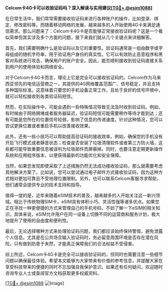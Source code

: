 **Celcom卡4G卡可以收验证码吗？深入解读与实用建议[[TG💪+ @esim1088](https://t.me/s/esim1088)]**

在日常生活中，我们常常需要接收验证码来进行各种账户的操作，比如登录、绑定、修改密码等。而随着移动网络的发展，越来越多的人开始使用4G卡来满足通信需求。那么问题来了：Celcom卡4G卡是否能够正常接收验证码呢？这是一个看似简单但其实涉及多个方面的问题，接下来我们就从几个关键点来详细解答。

首先，我们需要明确什么是验证码以及它的重要性。验证码通常是一组由数字或字母组成的随机字符串，用于验证用户身份的真实性。它可以有效防止恶意程序和黑客对系统进行攻击，确保用户的账户安全。因此，能否顺利接收到验证码直接关系到用户的使用体验和网络安全。

对于Celcom卡4G卡而言，理论上它是完全可以接收验证码的。Celcom作为马来西亚领先的电信运营商之一，其提供的4G网络覆盖范围广、信号稳定，并且支持多种国际标准。这意味着只要您的手机设备正常工作，且处于良好的信号环境中，就可以轻松接收到各类验证码短信。

然而，在实际操作中，可能会遇到一些特殊情况导致无法及时收到验证码。例如，有时候由于网络拥堵或者服务器延迟，验证码短信可能需要稍作等待才能到达；还有可能是您所在的位置信号较弱，影响了信息的传递速度。针对这种情况，您可以尝试更换位置或者重启手机以改善接收效果。

此外，还有一些小技巧可以帮助提高验证码的接收效率。例如，确保您的手机没有开启飞行模式或者静音状态；检查是否安装了垃圾清理软件或者第三方防火墙，这些都可能导致重要信息被误判为垃圾邮件而屏蔽掉。同时，也要注意定期更新操作系统和应用程序版本，以便获得最新的功能优化和安全保障。

当然，如果您发现即使采取了上述措施仍然无法成功接收验证码，那么就需要考虑其他解决方案了。比如说，您可以尝试通过电子邮件方式接收验证码，因为这种方式相对更加可靠且不受地理位置限制。另外，也可以联系Celcom客服寻求帮助，他们通常会提供专业的技术支持和指导。

值得一提的是，近年来随着eSIM技术的普及，越来越多的人开始关注这一新兴领域。相比于传统物理SIM卡，eSIM具有体积小巧、灵活性强等诸多优点。如果您正在寻找一种更便捷的方式来管理自己的手机号码，不妨了解一下eSIM的相关知识。具体来说，eSIM允许用户在同一设备上切换不同的运营商和服务计划，极大地提升了使用的自由度和便利性。

最后，无论选择哪种方式来处理验证码问题，我们都应该始终保持警惕，避免泄露个人信息。尤其是在公共场合输入验证码时，务必留意周围环境是否存在潜在风险。只有做到防患于未然，才能真正保障我们的合法权益不受侵害。

综上所述，Celcom卡4G卡是完全可以接收验证码的，但同时也需要注意一些细节问题以确保最佳体验。希望本文能够为大家带来有价值的参考信息，并提醒大家在享受科技带来的便捷的同时不忘加强自我保护意识。如果还有任何疑问，欢迎随时咨询专业人士或查阅官方文档获取更多权威资料。

[[TG💪+ @esim1088](https://t.me/s/esim1088) ![Image](https://i.postimg.cc/4NQfJmqS/Snipaste-2025-05-13-00-14-12.png)]